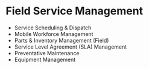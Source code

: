 # Field Service Management

- Service Scheduling & Dispatch
- Mobile Workforce Management
- Parts & Inventory Management (Field)
- Service Level Agreement (SLA) Management
- Preventative Maintenance
- Equipment Management